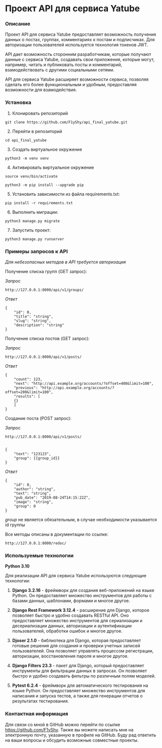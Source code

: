 # Проект API для сервиса Yatube

### Описание

Проект API для сервиса Yatube предоставляет возможность получения данных о постах, группах, комментариях к постам и подписчиках. Для авторизации пользователей используется технология токенов JWT.

API дает возможность сторонним разработчикам, которые получают данные с сервиса Yatube, создавать свои приложения, которые могут, например, читать и публиковать посты и комментарий, взамодействовать с другими социальными сетями.

API для сервиса Yatube расширяет возможности сервиса, позволяя сделать его более функциональным и удобным, предоставляя возможности для взамодействия.

### Установка

1. Клонировать репозиторий

```
git clone https://github.com/F1yShy/api_final_yatube.git
```

2. Перейти в репозиторий

```
cd api_final_yatube
```

3. Создать виртуальное окружение

```
python3 -m venv venv
```

4. Активировать виртуальное окружение

```
source venv/bin/activate
```

```
python3 -m pip install --upgrade pip
```

5. Установить зависимости из файла requirements.txt:

```
pip install -r requirements.txt
```

6. Выполнить миграции:

```
python3 manage.py migrate
```

7. Запустить проект:

```
python3 manage.py runserver
```

### Примеры запросов к API

_Для небезопасных методов в API требуется авторизация_

Получение списка групп (GET запрос):

_Запрос_

```
http://127.0.0.1:8000/api/v1/groups/
```

_Ответ_

```
{
    "id": 0,
    "title": "string",
    "slug": "string",
    "description": "string"
}
```

Получение списка постов (GET запрос):

_Запрос_

```
http://127.0.0.1:8000/api/v1/posts/
```

_Ответ_

```
{
    "count": 123,
    "next": "http://api.example.org/accounts/?offset=400&limit=100",
    "previous": "http://api.example.org/accounts/?offset=200&limit=100",
    "results": [
    {}
    ]
}
```

Создание поста (POST запрос):

_Запрос_

```
http://127.0.0.1:8000/api/v1/posts/
```

```

{
    "text": "123123",
    "group": {{group_id}}
}
```

_Ответ_

```
{
    "id": 0,
    "author": "string",
    "text": "string",
    "pub_date": "2019-08-24T14:15:22Z",
    "image": "string",
    "group": 0
}
```

_group_ не является обязательным, в случае необходимости указывается id группы

Все методы описаны в документации по ссылке:

```
http://127.0.0.1:8000/redoc/
```

### Используемые технологии

**Python 3.10**

Для реализации API для сервиса Yatube используются следующие технологии:

1. **Django 3.2.16** - фреймворк для создания веб-приложений на языке Python. Он предоставляет множество инструментов для работы с базами данных, шаблонами, формами и многое другое.

2. **Django Rest Framework 3.12.4** - расширение для Django, которое позволяет быстро и удобно создавать RESTful API. Оно предоставляет множество инструментов для сериализации и десериализации данных, авторизации и аутентификации пользователей, обработки ошибок и многое другое.

3. **Djoser 2.1.0** - библиотека для Django, которая предоставляет готовые решения для создания и проверки учетных записей пользователей. Она позволяет управлять процессом регистрации, авторизации, восстановления пароля и многое другое.

4. **Django Filters 23.3** - пакет для Django, который предоставляет инструменты для фильтрации данных в запросах. Он позволяет быстро и удобно создавать фильтры по различным полям моделей.

5. **Pytest 6.2.4** - фреймворк для автоматического тестирования на языке Python. Он предоставляет множество инструментов для написания и запуска тестов, а также для генерации отчетов о результатах тестирования.

### Контактная информация

Для связи со мной в GitHub можно перейти по ссылке https://github.com/F1yShy. Также вы можете написать мне на электронную почту, указанную в профиле на GitHub. Буду рад ответить на ваши вопросы и обсудить возможные совместные проекты.
